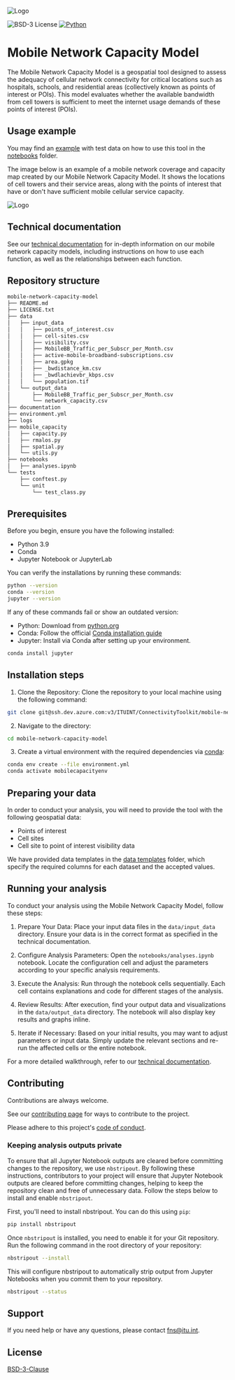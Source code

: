 ![Logo](https://www.itu.int/web/pp-18/assets/logo/itu_logo.png)

![BSD-3 License](https://img.shields.io/pypi/l/prtg-pyprobe) [![Python](https://img.shields.io/badge/Python-3776AB.svg?style=flat&logo=Python&logoColor=white)](https://www.python.org/)

# Mobile Network Capacity Model

The Mobile Network Capacity Model is a geospatial tool designed to assess the adequacy of cellular network connectivity for critical locations such as hospitals, schools, and residential areas (collectively known as points of interest or POIs). This model evaluates whether the available bandwidth from cell towers is sufficient to meet the internet usage demands of these points of interest (POIs).

## Usage example

You may find an [example](notebooks/analysis.ipynb) with test data on how to use this tool in the [notebooks](notebooks/) folder.

The image below is an example of a mobile network coverage and capacity map created by our Mobile Network Capacity Model. It shows the locations of cell towers and their service areas, along with the points of interest that have or don't have sufficient mobile cellular service capacity.

![Logo](https://i.ibb.co/hBbrdLy/cell-towers.png)

## Technical documentation

See our [technical documentation](https://fns-division.github.io/mobile-network-capacity-model-documentation/) for in-depth information on our mobile network capacity models, including instructions on how to use each function, as well as the relationships between each function.

## Repository structure

```sh
mobile-network-capacity-model
├── README.md
├── LICENSE.txt
├── data
│   ├── input_data
│   │   ├── points_of_interest.csv
│   │   ├── cell-sites.csv
│   │   ├── visibility.csv
│   │   ├── MobileBB_Traffic_per_Subscr_per_Month.csv
│   │   ├── active-mobile-broadband-subscriptions.csv
│   │   ├── area.gpkg
│   │   ├── _bwdistance_km.csv
│   │   ├── _bwdlachievbr_kbps.csv
│   │   └── population.tif
│   └── output_data
│       ├── MobileBB_Traffic_per_Subscr_per_Month.csv
│       └── network_capacity.csv
├── documentation
├── environment.yml
├── logs
├── mobile_capacity
│   ├── capacity.py
│   ├── rmalos.py
│   ├── spatial.py
│   └── utils.py
├── notebooks
│   ├── analyses.ipynb
└── tests
    ├── conftest.py
    └── unit
        └── test_class.py
```

## Prerequisites

Before you begin, ensure you have the following installed:
- Python 3.9
- Conda
- Jupyter Notebook or JupyterLab

You can verify the installations by running these commands:

```bash
python --version
conda --version
jupyter --version
```

If any of these commands fail or show an outdated version:
- Python: Download from [python.org](www.python.org)
- Conda: Follow the official [Conda installation guide](https://conda.io/projects/conda/en/latest/user-guide/getting-started.html)
- Jupyter: Install via Conda after setting up your environment.

```bash
conda install jupyter
```

## Installation steps

1. Clone the Repository:
    Clone the repository to your local machine using the following command:

```bash
git clone git@ssh.dev.azure.com:v3/ITUINT/ConnectivityToolkit/mobile-network-capacity-model
```

2. Navigate to the directory:
```bash
cd mobile-network-capacity-model
```

3. Create a virtual environment with the required dependencies via [conda](https://www.anaconda.com/download):
```bash
conda env create --file environment.yml
conda activate mobilecapacityenv
```

## Preparing your data

In order to conduct your analysis, you will need to provide the tool with the following geospatial data:

- Points of interest
- Cell sites
- Cell site to point of interest visibility data

We have provided data templates in the [data templates](data_templates) folder, which specify the required columns for each dataset and the accepted values.

## Running your analysis

To conduct your analysis using the Mobile Network Capacity Model, follow these steps:

1. Prepare Your Data: 
   Place your input data files in the `data/input_data` directory. Ensure your data is in the correct format as specified in the technical documentation.

2. Configure Analysis Parameters: 
   Open the `notebooks/analyses.ipynb` notebook. Locate the configuration cell and adjust the parameters according to your specific analysis requirements.

3. Execute the Analysis:
   Run through the notebook cells sequentially. Each cell contains explanations and code for different stages of the analysis.

4. Review Results: 
   After execution, find your output data and visualizations in the `data/output_data` directory. The notebook will also display key results and graphs inline.

5. Iterate if Necessary: 
   Based on your initial results, you may want to adjust parameters or input data. Simply update the relevant sections and re-run the affected cells or the entire notebook.

For a more detailed walkthrough, refer to our [technical documentation](https://fns-division.github.io/mobile-network-capacity-model-documentation/).

## Contributing

Contributions are always welcome.

See our [contributing page](CONTRIBUTING.md) for ways to contribute to the project.

Please adhere to this project's [code of conduct](CODE_OF_CONDUCT.md).

### Keeping analysis outputs private

To ensure that all Jupyter Notebook outputs are cleared before committing changes to the repository, we use `nbstripout`. By following these instructions, contributors to your project will ensure that Jupyter Notebook outputs are cleared before committing changes, helping to keep the repository clean and free of unnecessary data. Follow the steps below to install and enable `nbstripout`.

First, you'll need to install nbstripout. You can do this using `pip`:

```bash
pip install nbstripout
```

Once `nbstripout` is installed, you need to enable it for your Git repository. Run the following command in the root directory of your repository:

```bash
nbstripout --install
```

This will configure nbstripout to automatically strip output from Jupyter Notebooks when you commit them to your repository.

```bash
nbstripout --status
```

## Support
If you need help or have any questions, please contact [fns@itu.int](fns@itu.int).

## License

[BSD-3-Clause](LICENSE.txt)